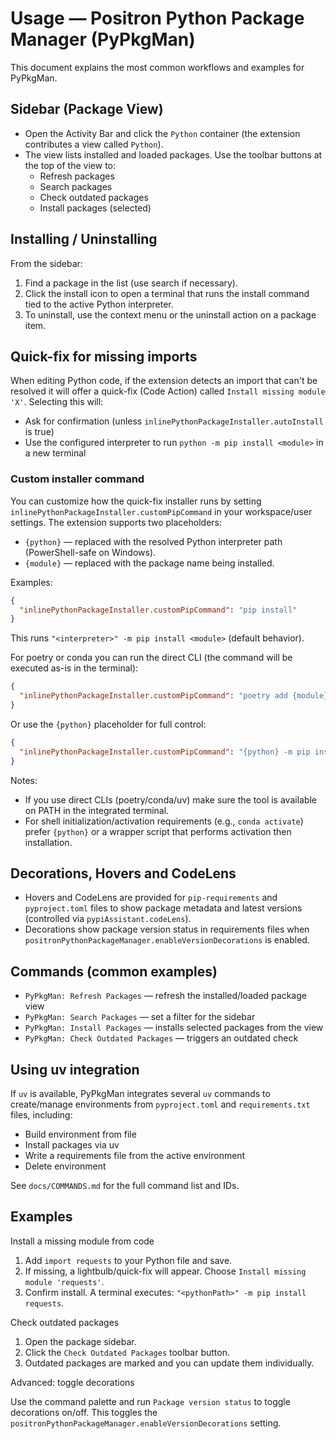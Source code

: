 # Usage — Positron Python Package Manager (PyPkgMan)

This document explains the most common workflows and examples for PyPkgMan.

## Sidebar (Package View)

- Open the Activity Bar and click the `Python` container (the extension contributes a view called `Python`).
- The view lists installed and loaded packages. Use the toolbar buttons at the top of the view to:
  - Refresh packages
  - Search packages
  - Check outdated packages
  - Install packages (selected)

## Installing / Uninstalling

From the sidebar:

1. Find a package in the list (use search if necessary).
2. Click the install icon to open a terminal that runs the install command tied to the active Python interpreter.
3. To uninstall, use the context menu or the uninstall action on a package item.

## Quick-fix for missing imports

When editing Python code, if the extension detects an import that can't be resolved it will offer a quick-fix (Code Action) called `Install missing module 'X'`. Selecting this will:

- Ask for confirmation (unless `inlinePythonPackageInstaller.autoInstall` is true)
- Use the configured interpreter to run `python -m pip install <module>` in a new terminal

### Custom installer command

You can customize how the quick-fix installer runs by setting `inlinePythonPackageInstaller.customPipCommand` in your workspace/user settings. The extension supports two placeholders:

- `{python}` — replaced with the resolved Python interpreter path (PowerShell-safe on Windows).
- `{module}` — replaced with the package name being installed.

Examples:

```json
{
  "inlinePythonPackageInstaller.customPipCommand": "pip install"
}
```

This runs `"<interpreter>" -m pip install <module>` (default behavior).

For poetry or conda you can run the direct CLI (the command will be executed as-is in the terminal):

```json
{
  "inlinePythonPackageInstaller.customPipCommand": "poetry add {module} --dev"
}
```

Or use the `{python}` placeholder for full control:

```json
{
  "inlinePythonPackageInstaller.customPipCommand": "{python} -m pip install --no-cache-dir {module}"
}
```

Notes:

- If you use direct CLIs (poetry/conda/uv) make sure the tool is available on PATH in the integrated terminal.
- For shell initialization/activation requirements (e.g., `conda activate`) prefer `{python}` or a wrapper script that performs activation then installation.

## Decorations, Hovers and CodeLens

- Hovers and CodeLens are provided for `pip-requirements` and `pyproject.toml` files to show package metadata and latest versions (controlled via `pypiAssistant.codeLens`).
- Decorations show package version status in requirements files when `positronPythonPackageManager.enableVersionDecorations` is enabled.

## Commands (common examples)

- `PyPkgMan: Refresh Packages` — refresh the installed/loaded package view
- `PyPkgMan: Search Packages` — set a filter for the sidebar
- `PyPkgMan: Install Packages` — installs selected packages from the view
- `PyPkgMan: Check Outdated Packages` — triggers an outdated check

## Using uv integration

If `uv` is available, PyPkgMan integrates several `uv` commands to create/manage environments from `pyproject.toml` and `requirements.txt` files, including:

- Build environment from file
- Install packages via uv
- Write a requirements file from the active environment
- Delete environment

See `docs/COMMANDS.md` for the full command list and IDs.

## Examples

Install a missing module from code

1. Add `import requests` to your Python file and save.
2. If missing, a lightbulb/quick-fix will appear. Choose `Install missing module 'requests'`.
3. Confirm install. A terminal executes: `"<pythonPath>" -m pip install requests`.

Check outdated packages

1. Open the package sidebar.
2. Click the `Check Outdated Packages` toolbar button.
3. Outdated packages are marked and you can update them individually.

Advanced: toggle decorations

Use the command palette and run `Package version status` to toggle decorations on/off. This toggles the `positronPythonPackageManager.enableVersionDecorations` setting.
